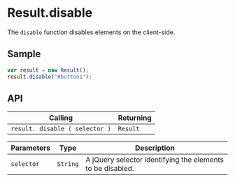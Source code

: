 # Result.disable

The `disable` function disables elements on the client-side.

## Sample

```javascript
var result = new Result();
result.disable("#button1");
```

## API

| Calling | Returning |
|---|---|
| `result. disable ( selector )` | `Result` |

| Parameters | Type | Description |
|---|---|---|
| `selector` | `String` | A jQuery selector identifying the elements to be disabled. |
